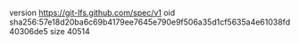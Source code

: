 version https://git-lfs.github.com/spec/v1
oid sha256:57e18d20ba6c69b4179ee7645e790e9f506a35d1cf5635a4e61038fd40306de5
size 40514
